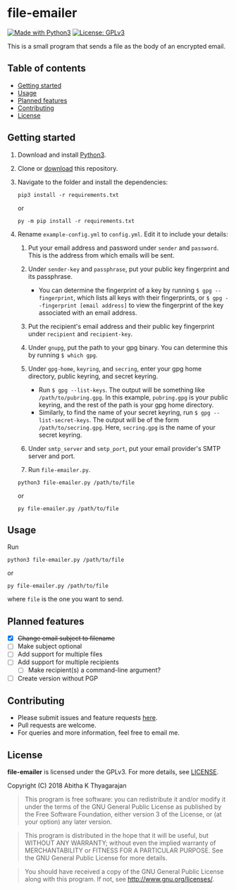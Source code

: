 file-emailer
============

[![Made with Python3](https://img.shields.io/badge/Made%20with-Python3-1f425f.svg)](https://www.python.org/)
[![License: GPLv3](https://img.shields.io/badge/License-GPLv3-blue.svg)](https://github.com/abithakt/file-emailer/blob/master/LICENSE)



This is a small program that sends a file as the body of an encrypted email.


## Table of contents

  - [Getting started](#getting-started)
  - [Usage](#usage)
  - [Planned features](#planned-features)
  - [Contributing](#contributing)
  - [License](#license)



## Getting started

1. Download and install [Python3](https://www.python.org/).

2. Clone or [download](https://github.com/abithakt/file-emailer/archive/master.zip) this repository.

2. Navigate to the folder and install the dependencies:
    ```
    pip3 install -r requirements.txt
    ```
    or
    ```
    py -m pip install -r requirements.txt
    ```

3. Rename `example-config.yml` to `config.yml`. Edit it to include your details:

    1. Put your email address and password under `sender` and `password`. This is the address from which emails will be sent.
    2. Under `sender-key` and `passphrase`, put your public key fingerprint and its passphrase.
        * You can determine the fingerprint of a key by running `$ gpg --fingerprint`, which lists all keys with their fingerprints, or `$ gpg --fingerprint [email address]` to view the fingerprint of the key associated with an email address.
    3. Put the recipient's email address and their public key fingerprint under `recipient` and `recipient-key`.
    4. Under `gnupg`, put the path to your gpg binary. You can determine this by running `$ which gpg`.
    5. Under `gpg-home`, `keyring`, and `secring`, enter your gpg home directory, public keyring, and secret keyring.
        * Run `$ gpg --list-keys`. The output will be something like `/path/to/pubring.gpg`. In this example, `pubring.gpg` is your public keyring, and the rest of the path is your gpg home directory.
        * Similarly, to find the name of your secret keyring, run `$ gpg --list-secret-keys`. The output will be of the form `/path/to/secring.gpg`. Here, `secring.gpg` is the name of your secret keyring.

    6. Under `smtp_server` and `smtp_port`, put your email provider's SMTP server and port.

    7. Run `file-emailer.py`.
    ```
    python3 file-emailer.py /path/to/file
    ```
    or
    ```
    py file-emailer.py /path/to/file
    ```

## Usage

Run

```
python3 file-emailer.py /path/to/file
```

or

```
py file-emailer.py /path/to/file
```

where `file` is the one you want to send.

## Planned features

  - [x] ~~Change email subject to filename~~
  - [ ] Make subject optional
  - [ ] Add support for multiple files
  - [ ] Add support for multiple recipients
    - [ ] Make recipient(s) a command-line argument?
  - [ ] Create version without PGP

## Contributing

  * Please submit issues and feature requests [here](https://github.com/abithakt/file-emailer/issues).
  * Pull requests are welcome.
  * For queries and more information, feel free to email me.



## License

**file-emailer** is licensed under the GPLv3. For more details, see [LICENSE](LICENSE).

Copyright (C) 2018 Abitha K Thyagarajan

> This program is free software: you can redistribute it and/or modify
  it under the terms of the GNU General Public License as published by
  the Free Software Foundation, either version 3 of the License, or
  (at your option) any later version.

> This program is distributed in the hope that it will be useful,
  but WITHOUT ANY WARRANTY; without even the implied warranty of
  MERCHANTABILITY or FITNESS FOR A PARTICULAR PURPOSE.  See the
  GNU General Public License for more details.

> You should have received a copy of the GNU General Public License
  along with this program.  If not, see <http://www.gnu.org/licenses/>.
